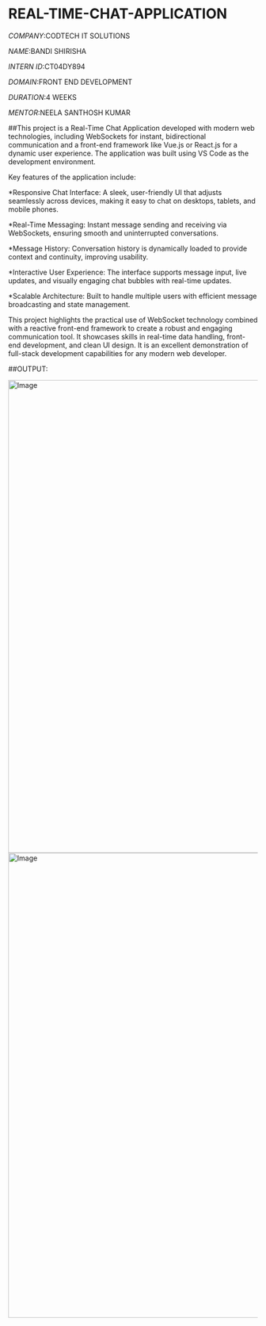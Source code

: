 # REAL-TIME-CHAT-APPLICATION

*COMPANY*:CODTECH IT SOLUTIONS

*NAME*:BANDI SHIRISHA

*INTERN ID*:CT04DY894

*DOMAIN*:FRONT END DEVELOPMENT

*DURATION*:4 WEEKS

*MENTOR*:NEELA SANTHOSH KUMAR

##This project is a Real-Time Chat Application developed with modern web technologies, including WebSockets for instant, bidirectional communication and a front-end framework like Vue.js or React.js for a dynamic user experience. The application was built using VS Code as the development environment.

Key features of the application include:

*Responsive Chat Interface: A sleek, user-friendly UI that adjusts seamlessly across devices, making it easy to chat on desktops, tablets, and mobile phones.

*Real-Time Messaging: Instant message sending and receiving via WebSockets, ensuring smooth and uninterrupted conversations.

*Message History: Conversation history is dynamically loaded to provide context and continuity, improving usability.

*Interactive User Experience: The interface supports message input, live updates, and visually engaging chat bubbles with real-time updates.

*Scalable Architecture: Built to handle multiple users with efficient message broadcasting and state management.

This project highlights the practical use of WebSocket technology combined with a reactive front-end framework to create a robust and engaging communication tool. It showcases skills in real-time data handling, front-end development, and clean UI design. It is an excellent demonstration of full-stack development capabilities for any modern web developer.

##OUTPUT:

<img width="1920" height="954" alt="Image" src="https://github.com/user-attachments/assets/b2e5ad1f-f800-4eff-9dc1-ba1dcc0bb9ea" />

<img width="1920" height="938" alt="Image" src="https://github.com/user-attachments/assets/95081add-66bc-46aa-8cbe-418c808b59cb" />
